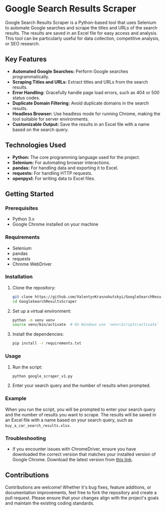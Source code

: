 # Google Search Results Scraper

Google Search Results Scraper is a Python-based tool that uses Selenium to automate Google searches and scrape the titles and URLs of the search results. The results are saved in an Excel file for easy access and analysis. This tool can be particularly useful for data collection, competitive analysis, or SEO research.

## Key Features

- **Automated Google Searches:** Perform Google searches programmatically.
- **Scraping Titles and URLs:** Extract titles and URLs from the search results.
- **Error Handling:** Gracefully handle page load errors, such as 404 or 500 status codes.
- **Duplicate Domain Filtering:** Avoid duplicate domains in the search results.
- **Headless Browser:** Use headless mode for running Chrome, making the tool suitable for server environments.
- **Customizable Output:** Save the results in an Excel file with a name based on the search query.

## Technologies Used

- **Python:** The core programming language used for the project.
- **Selenium:** For automating browser interactions.
- **pandas:** For handling data and exporting it to Excel.
- **requests:** For handling HTTP requests.
- **openpyxl:** For writing data to Excel files.

## Getting Started

### Prerequisites

- Python 3.x
- Google Chrome installed on your machine

### Requirements

- Selenium
- pandas
- requests
- Chrome WebDriver

### Installation

1. Clone the repository:
    ```sh
    git clone https://github.com/ValentynKrasnokutskyi/GoogleSearchResultsScraper.git
    cd GoogleSearchResultsScraper
    ```

2. Set up a virtual environment:
    ```sh
    python -m venv venv
    source venv/bin/activate  # On Windows use `venv\Scripts\activate`
    ```

3. Install the dependencies:
    ```sh
    pip install -r requirements.txt
    ```

### Usage

1. Run the script:
    ```sh
    python google_scraper_v1.py
    ```

2. Enter your search query and the number of results when prompted.

### Example

When you run the script, you will be prompted to enter your search query and the number of results you want to scrape. The results will be saved in an Excel file with a name based on your search query, such as `buy_a_car_search_results.xlsx`.

### Troubleshooting

- If you encounter issues with ChromeDriver, ensure you have downloaded the correct version that matches your installed version of Google Chrome. Download the latest version from [this link](https://developer.chrome.com/docs/chromedriver/downloads).

## Contributions

Contributions are welcome! Whether it's bug fixes, feature additions, or documentation improvements, feel free to fork the repository and create a pull request. Please ensure that your changes align with the project's goals and maintain the existing coding standards.
